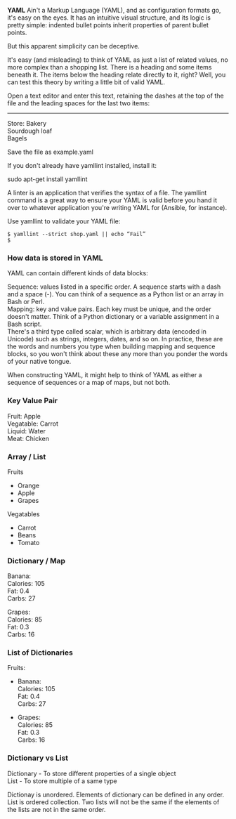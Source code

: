 **YAML** Ain't a Markup Language (YAML), and as configuration formats go, it's easy on the eyes. It has an intuitive visual structure, and its logic is pretty simple: indented bullet points inherit properties of parent bullet points.   
   
But this apparent simplicity can be deceptive.   
   
It's easy (and misleading) to think of YAML as just a list of related values, no more complex than a shopping list. There is a heading and some items beneath it. The items below the heading relate directly to it, right? Well, you can test this theory by writing a little bit of valid YAML.   
   
Open a text editor and enter this text, retaining the dashes at the top of the file and the leading spaces for the last two items:   
   
---   
Store: Bakery   
  Sourdough loaf   
  Bagels   
   
Save the file as example.yaml    
   
If you don't already have yamllint installed, install it:   
   
sudo apt-get install yamllint   
   
A linter is an application that verifies the syntax of a file. The yamllint command is a great way to ensure your YAML is valid before you hand it over to whatever application you're writing YAML for (Ansible, for instance).   
   
Use yamllint to validate your YAML file:   
```console   
$ yamllint --strict shop.yaml || echo “Fail”   
$   
``` 
### How data is stored in YAML   
YAML can contain different kinds of data blocks:   
   
Sequence: values listed in a specific order. A sequence starts with a dash and a space (-). You can think of a sequence as a Python list or an array in Bash or Perl.   
Mapping: key and value pairs. Each key must be unique, and the order doesn't matter. Think of a Python dictionary or a variable assignment in a Bash script.   
There's a third type called scalar, which is arbitrary data (encoded in Unicode) such as strings, integers, dates, and so on. In practice, these are the words and numbers you type when building mapping and sequence blocks, so you won't think about these any more than you ponder the words of your native tongue.   
   
When constructing YAML, it might help to think of YAML as either a sequence of sequences or a map of maps, but not both.   
   
### Key Value Pair   
Fruit: Apple    
Vegatable: Carrot    
Liquid: Water    
Meat: Chicken    
   
### Array / List   
Fruits   
-  Orange    
-  Apple    
-  Grapes    
   
Vegatables    
- Carrot    
- Beans    
- Tomato   
   
### Dictionary / Map    
Banana:   
  Calories: 105    
  Fat: 0.4    
  Carbs: 27    
   
Grapes:   
  Calories: 85   
  Fat: 0.3   
  Carbs: 16   
   
### List of Dictionaries    
Fruits:   
-  Banana:   
     Calories: 105    
     Fat: 0.4    
     Carbs: 27    
   
-  Grapes:   
     Calories: 85   
     Fat: 0.3   
     Carbs: 16   
   
   
### Dictionary vs List    
Dictionary - To store different properties of a single object    
List - To store multiple of a same type    
   
Dictionay is unordered. Elements of dictionary can be defined in any order.    
List is ordered collection. Two lists will not be the same if the elements of the lists are not in the same order.      
   
